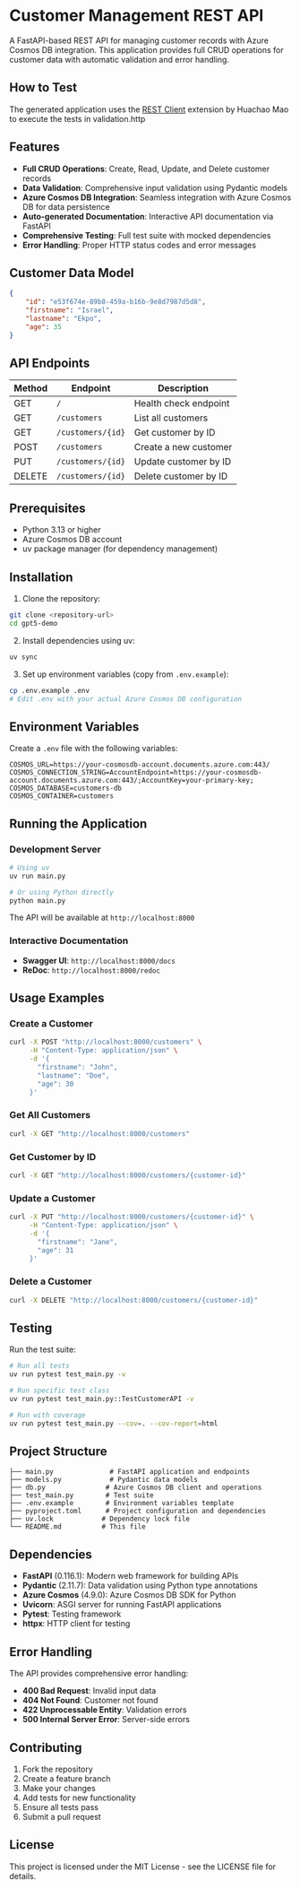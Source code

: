 # Customer Management REST API

A FastAPI-based REST API for managing customer records with Azure Cosmos DB integration. This application provides full CRUD operations for customer data with automatic validation and error handling.

## How to Test
The generated application uses the [REST Client](https://marketplace.visualstudio.com/items?itemName=humao.rest-client) extension by Huachao Mao to execute the tests in validation.http


## Features

- **Full CRUD Operations**: Create, Read, Update, and Delete customer records
- **Data Validation**: Comprehensive input validation using Pydantic models
- **Azure Cosmos DB Integration**: Seamless integration with Azure Cosmos DB for data persistence
- **Auto-generated Documentation**: Interactive API documentation via FastAPI
- **Comprehensive Testing**: Full test suite with mocked dependencies
- **Error Handling**: Proper HTTP status codes and error messages

## Customer Data Model

```json
{
    "id": "e53f674e-89b8-459a-b16b-9e8d7987d5d8",
    "firstname": "Israel",
    "lastname": "Ekpo",
    "age": 35
}
```

## API Endpoints

| Method | Endpoint | Description |
|--------|----------|-------------|
| GET | `/` | Health check endpoint |
| GET | `/customers` | List all customers |
| GET | `/customers/{id}` | Get customer by ID |
| POST | `/customers` | Create a new customer |
| PUT | `/customers/{id}` | Update customer by ID |
| DELETE | `/customers/{id}` | Delete customer by ID |

## Prerequisites

- Python 3.13 or higher
- Azure Cosmos DB account
- uv package manager (for dependency management)

## Installation

1. Clone the repository:
```bash
git clone <repository-url>
cd gpt5-demo
```

2. Install dependencies using uv:
```bash
uv sync
```

3. Set up environment variables (copy from `.env.example`):
```bash
cp .env.example .env
# Edit .env with your actual Azure Cosmos DB configuration
```

## Environment Variables

Create a `.env` file with the following variables:

```env
COSMOS_URL=https://your-cosmosdb-account.documents.azure.com:443/
COSMOS_CONNECTION_STRING=AccountEndpoint=https://your-cosmosdb-account.documents.azure.com:443/;AccountKey=your-primary-key;
COSMOS_DATABASE=customers-db
COSMOS_CONTAINER=customers
```

## Running the Application

### Development Server

```bash
# Using uv
uv run main.py

# Or using Python directly
python main.py
```

The API will be available at `http://localhost:8000`

### Interactive Documentation

- **Swagger UI**: `http://localhost:8000/docs`
- **ReDoc**: `http://localhost:8000/redoc`

## Usage Examples

### Create a Customer
```bash
curl -X POST "http://localhost:8000/customers" \
     -H "Content-Type: application/json" \
     -d '{
       "firstname": "John",
       "lastname": "Doe",
       "age": 30
     }'
```

### Get All Customers
```bash
curl -X GET "http://localhost:8000/customers"
```

### Get Customer by ID
```bash
curl -X GET "http://localhost:8000/customers/{customer-id}"
```

### Update a Customer
```bash
curl -X PUT "http://localhost:8000/customers/{customer-id}" \
     -H "Content-Type: application/json" \
     -d '{
       "firstname": "Jane",
       "age": 31
     }'
```

### Delete a Customer
```bash
curl -X DELETE "http://localhost:8000/customers/{customer-id}"
```

## Testing

Run the test suite:

```bash
# Run all tests
uv run pytest test_main.py -v

# Run specific test class
uv run pytest test_main.py::TestCustomerAPI -v

# Run with coverage
uv run pytest test_main.py --cov=. --cov-report=html
```

## Project Structure

```
├── main.py              # FastAPI application and endpoints
├── models.py            # Pydantic data models
├── db.py               # Azure Cosmos DB client and operations
├── test_main.py        # Test suite
├── .env.example        # Environment variables template
├── pyproject.toml      # Project configuration and dependencies
├── uv.lock            # Dependency lock file
└── README.md          # This file
```

## Dependencies

- **FastAPI** (0.116.1): Modern web framework for building APIs
- **Pydantic** (2.11.7): Data validation using Python type annotations
- **Azure Cosmos** (4.9.0): Azure Cosmos DB SDK for Python
- **Uvicorn**: ASGI server for running FastAPI applications
- **Pytest**: Testing framework
- **httpx**: HTTP client for testing

## Error Handling

The API provides comprehensive error handling:

- **400 Bad Request**: Invalid input data
- **404 Not Found**: Customer not found
- **422 Unprocessable Entity**: Validation errors
- **500 Internal Server Error**: Server-side errors

## Contributing

1. Fork the repository
2. Create a feature branch
3. Make your changes
4. Add tests for new functionality
5. Ensure all tests pass
6. Submit a pull request

## License

This project is licensed under the MIT License - see the LICENSE file for details.

